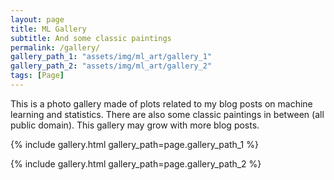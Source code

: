 ```yaml
---
layout: page
title: ML Gallery
subtitle: And some classic paintings
permalink: /gallery/
gallery_path_1: "assets/img/ml_art/gallery_1"
gallery_path_2: "assets/img/ml_art/gallery_2"
tags: [Page]
---
```


This is a photo gallery made of plots related to my blog posts on machine learning and statistics. There are also
some classic paintings in between (all public domain). This gallery may grow with more blog posts.


{% include gallery.html gallery_path=page.gallery_path_1 %}

{% include gallery.html gallery_path=page.gallery_path_2 %}
